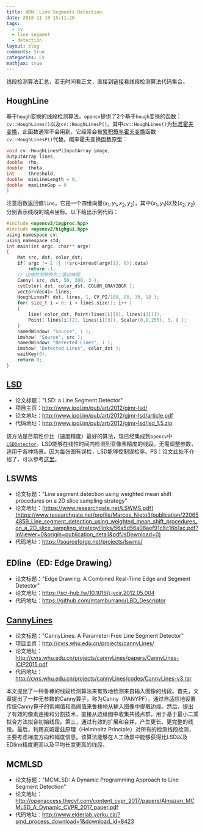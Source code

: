 ```yaml
---
title: 资料：Line Segments Detection
date: 2018-11-18 15:11:20
tags:
  - cv
  - line segment
  - detection
layout: blog
comments: true
categories: CV
mathjax: true
---
```



线段检测算法汇总，若无时间看正文，直接到[链接](https://github.com/Vincentqyw/LineSegmentsDetection)看线段检测算法代码集合。

<!--more-->

## HoughLine
基于`hough`变换的线段检测算法。`opencv`提供了2个基于`hough`变换的函数：`cv::HoughLines()`以及`cv::HoughLinesP()`。其中`cv::HoughLines()`为[标准霍夫变换](https://docs.opencv.org/master/dd/d1a/group__imgproc__feature.html#ga46b4e588934f6c8dfd509cc6e0e4545a)，此函数通常不会用到，它经常会被[累积概率霍夫变换](https://docs.opencv.org/master/dd/d1a/group__imgproc__feature.html#ga8618180a5948286384e3b7ca02f6feeb)函数`cv::HoughLinesP()`代替。概率霍夫变换函数原型：

``` c
void cv::HoughLinesP(InputArray image,
OutputArray lines,
double 	rho,
double 	theta,
int 	threshold,
double 	minLineLength = 0,
double 	maxLineGap = 0
)
```
注意函数返回值`line`，它是一个四维向量$(x_1,y_1,x_2,y_2)$，其中$(x_1,y_1)$以及$(x_2,y_2)$分别表示线段的端点坐标。以下给出示例代码：

``` c
#include <opencv2/imgproc.hpp>
#include <opencv2/highgui.hpp>
using namespace cv;
using namespace std;
int main(int argc, char** argv)
{
    Mat src, dst, color_dst;
    if( argc != 2 || !(src=imread(argv[1], 0)).data)
        return -1;
    // 边缘检测转换为二值边缘图
    Canny( src, dst, 50, 200, 3 );
    cvtColor( dst, color_dst, COLOR_GRAY2BGR );
    vector<Vec4i> lines;
    HoughLinesP( dst, lines, 1, CV_PI/180, 80, 30, 10 );
    for( size_t i = 0; i < lines.size(); i++ )
    {
        line( color_dst, Point(lines[i][0], lines[i][1]),
        Point( lines[i][2], lines[i][3]), Scalar(0,0,255), 3, 8 );
    }
    namedWindow( "Source", 1 );
    imshow( "Source", src );
    namedWindow( "Detected Lines", 1 );
    imshow( "Detected Lines", color_dst );
    waitKey(0);
    return 0;
}
```

## [LSD](http://www.ipol.im/pub/art/2012/gjmr-lsd/)

- 论文标题："LSD: a Line Segment Detector"
- 项目主页：http://www.ipol.im/pub/art/2012/gjmr-lsd/
- 论文地址：http://www.ipol.im/pub/art/2012/gjmr-lsd/article.pdf
- 代码地址：http://www.ipol.im/pub/art/2012/gjmr-lsd/lsd_1.5.zip

该方法是目前性价比（速度精度）最好的算法，现已经集成到`opencv`中[`LSDDetector`](https://docs.opencv.org/master/d1/dbd/classcv_1_1line__descriptor_1_1LSDDetector.html)。LSD能够在线性时间内检测到亚像素精度的线段。无需调整参数，适用于各种场景。因为每张图有误检，LSD能够控制误检率。PS：论文此处不介绍了，可以参考[这里](https://blog.csdn.net/chishuideyu/article/details/78081643?locationNum=9&fps=1)。

## LSWMS

- 论文标题："Line segment detection using weighted mean shift procedures on a 2D slice sampling strategy"
- 论文地址：[https://www.researchgate.net/LSWMS.pdf](https://www.researchgate.net/profile/Marcos_Nieto3/publication/220654859_Line_segment_detection_using_weighted_mean_shift_procedures_on_a_2D_slice_sampling_strategy/links/56a5d56a08aef91c8c16b1ac.pdf?inViewer=0&origin=publication_detail&pdfJsDownload=0)
- 代码地址：https://sourceforge.net/projects/lswms/

## EDline（ED: Edge Drawing）
- 论文标题："Edge Drawing: A Combined Real-Time Edge and Segment Detector"
- 论文地址：https://sci-hub.tw/10.1016/j.jvcir.2012.05.004
- 代码地址：https://github.com/mtamburrano/LBD_Descriptor

## [CannyLines](http://cvrs.whu.edu.cn/projects/cannyLines/)

- 论文标题："CannyLines: A Parameter-Free Line Segment Detector"
- 项目主页：http://cvrs.whu.edu.cn/projects/cannyLines/
- 论文地址：http://cvrs.whu.edu.cn/projects/cannyLines/papers/CannyLines-ICIP2015.pdf
- 代码地址：http://cvrs.whu.edu.cn/projects/cannyLines/codes/CannyLines-v3.rar

本文提出了一种鲁棒的线段检测算法来有效地检测来自输入图像的线段。首先，文章提出了一种无参数的Canny算子，称为Canny（PANYPF），通过自适应地设置传统Canny算子的低阈值和高阈值来鲁棒地从输入图像中提取边缘。然后，提出了有效的像素连接和分割技术，直接从边缘图中收集共线点群，用于基于最小二乘拟合方法拟合初始线段。第三，通过有效的扩展和合并，产生更长、更完整的线段。最后，利用亥姆霍兹原理（Helmholtz Principle）对所有的检测线段检测，主要考虑梯度方向和幅度信息。该算法能够在人工场景中能够获得比LSD以及EDline精度更高以及平均长度更高的线段。

## MCMLSD

- 论文标题："MCMLSD: A Dynamic Programming Approach to Line Segment Detection"
- 论文地址：http://openaccess.thecvf.com/content_cvpr_2017/papers/Almazan_MCMLSD_A_Dynamic_CVPR_2017_paper.pdf
- 代码地址：http://www.elderlab.yorku.ca/?smd_process_download=1&download_id=8423



